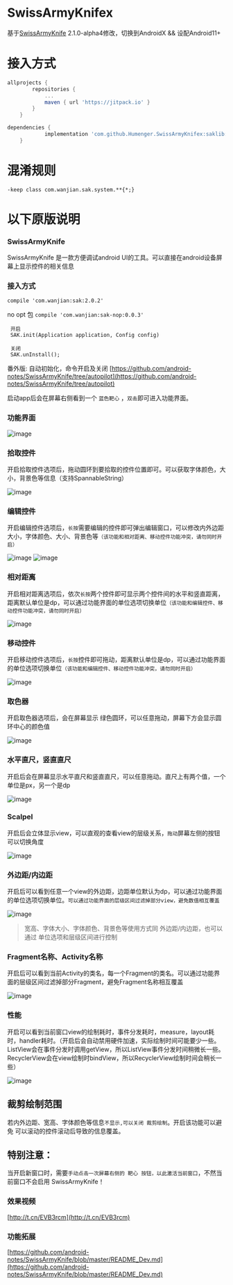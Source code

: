 # SwissArmyKnifex
基于[SwissArmyKnife](https://github.com/android-notes/SwissArmyKnife) 2.1.0-alpha4修改，切换到AndroidX && 设配Android11+

# 接入方式

```groovy
allprojects {
		repositories {
			...
			maven { url 'https://jitpack.io' }
		}
	}
```
```groovy
dependencies {
	        implementation 'com.github.Humenger.SwissArmyKnifex:saklib:1.1.0'
	}
```
# 混淆规则
```
-keep class com.wanjian.sak.system.**{*;}
```

# 以下原版说明

### SwissArmyKnife

SwissArmyKnife 是一款方便调试android UI的工具。可以直接在android设备屏幕上显示控件的相关信息


### 接入方式

 `compile 'com.wanjian:sak:2.0.2'`
 
 no opt 包
 `compile 'com.wanjian:sak-nop:0.0.3'`

 ```
  开启
  SAK.init(Application application, Config config)

  关闭
  SAK.unInstall();

 ```
 
 番外版:
 自动初始化，命令开启及关闭
 [https://github.com/android-notes/SwissArmyKnife/tree/autopilot](https://github.com/android-notes/SwissArmyKnife/tree/autopilot)

启动app后会在屏幕右侧看到一个 `蓝色靶心` ，`双击`即可进入功能界面。


### 功能界面

![image](https://raw.githubusercontent.com/android-notes/SwissArmyKnife/master/img/sak_guide_func.jpg)


### 拾取控件

开启拾取控件选项后，拖动圆环到要拾取的控件位置即可。可以获取字体颜色，大小，背景色等信息（支持SpannableString）

![image](https://raw.githubusercontent.com/android-notes/SwissArmyKnife/master/img/sak_guide_pickview.jpg)


### 编辑控件

开启编辑控件选项后，`长按`需要编辑的控件即可弹出编辑窗口，可以修改内外边距大小，字体颜色、大小、背景色等`（该功能和相对距离、移动控件功能冲突，请勿同时开启）`

![image](https://raw.githubusercontent.com/android-notes/SwissArmyKnife/master/img/sak_guide_edit_panel.jpg)
![image](https://raw.githubusercontent.com/android-notes/SwissArmyKnife/master/img/sak_guide_edit.jpg)



### 相对距离

开启相对距离选项后，依次`长按`两个控件即可显示两个控件间的水平和竖直距离，距离默认单位是dp，可以通过功能界面的单位选项切换单位`（该功能和编辑控件、移动控件功能冲突，请勿同时开启）`

![image](https://raw.githubusercontent.com/android-notes/SwissArmyKnife/master/img/sak_guide_relative_distance.jpg)



### 移动控件

开启移动控件选项后，`长按`控件即可拖动，距离默认单位是dp，可以通过功能界面的单位选项切换单位`（该功能和编辑控件、移动控件功能冲突，请勿同时开启）`

![image](https://raw.githubusercontent.com/android-notes/SwissArmyKnife/master/img/sak_guide_drag.jpg)


### 取色器

开启取色器选项后，会在屏幕显示 绿色圆环，可以任意拖动，屏幕下方会显示圆环中心的颜色值

![image](https://raw.githubusercontent.com/android-notes/SwissArmyKnife/master/img/sak_guide_take_color.jpg)


### 水平直尺，竖直直尺

开启后会在屏幕显示水平直尺和竖直直尺，可以任意拖动。直尺上有两个值，一个单位是px，另一个是dp

![image](https://raw.githubusercontent.com/android-notes/SwissArmyKnife/master/img/sak_guide_measure.jpg)


### Scalpel

开启后会立体显示view，可以直观的查看view的层级关系，`拖动`屏幕左侧的按钮可以切换角度

![image](https://raw.githubusercontent.com/android-notes/SwissArmyKnife/master/img/sak_guide_scalpel.jpg)


### 外边距/内边距

开启后可以看到任意一个view的外边距，边距单位默认为dp，可以通过功能界面的单位选项切换单位。`可以通过功能界面的层级区间过滤掉部分view，避免数值相互覆盖`

![image](https://raw.githubusercontent.com/android-notes/SwissArmyKnife/master/img/sak_guide_margin.jpg)

>  宽高、字体大小、字体颜色、背景色等使用方式同 外边距/内边距，也可以通过 单位选项和层级区间进行控制



### Fragment名称、Activity名称

开启后可以看到当前Activity的类名，每一个Fragment的类名。可以通过功能界面的层级区间过滤掉部分Fragment，避免Fragment名称相互覆盖

![image](https://raw.githubusercontent.com/android-notes/SwissArmyKnife/master/img/sak_guide_fragment_name.jpg)


### 性能

开启可以看到当前窗口view的绘制耗时，事件分发耗时，measure，layout耗时，handler耗时。（开启后会自动禁用硬件加速，实际绘制时间可能要少一些。ListView会在事件分发时调用getView，所以ListView事件分发时间稍微长一些。RecyclerView会在view绘制时bindView，所以RecyclerView绘制时间会稍长一些）

![image](https://raw.githubusercontent.com/android-notes/SwissArmyKnife/master/img/sak_guide_performance.jpg)


## 裁剪绘制范围

若内外边距、宽高、字体颜色等信息`不显示,可以关闭 裁剪绘制`。开启该功能可以避免 可以滚动的控件滚动后导致的信息覆盖。


## 特别注意：
当开启新窗口时，需要`手动点击一次屏幕右侧的 靶心 按钮，以此激活当前窗口`，不然当前窗口不会启用 SwissArmyKnife！


### 效果视频

[http://t.cn/EVB3rcm](http://t.cn/EVB3rcm)

### 功能拓展
[https://github.com/android-notes/SwissArmyKnife/blob/master/README_Dev.md](https://github.com/android-notes/SwissArmyKnife/blob/master/README_Dev.md)

